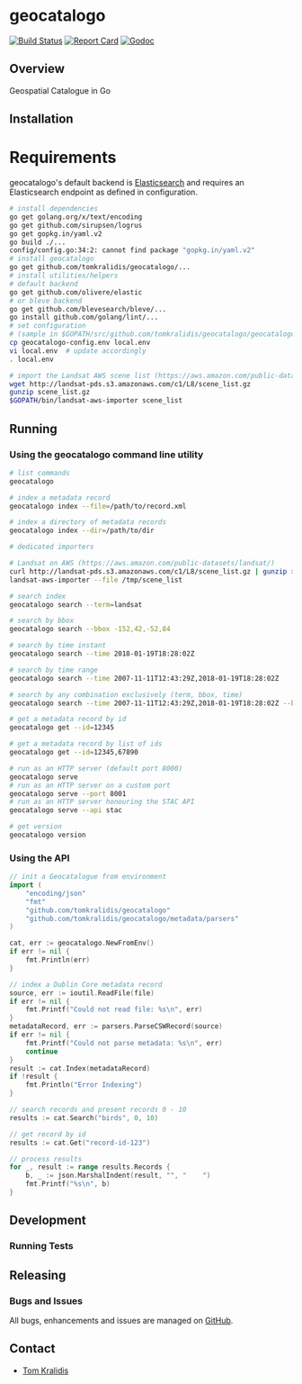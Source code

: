 # geocatalogo

[![Build Status](https://travis-ci.org/tomkralidis/geocatalogo.png)](https://travis-ci.org/tomkralidis/geocatalogo)
[![Report Card](https://goreportcard.com/badge/github.com/tomkralidis/geocatalogo)](https://goreportcard.com/report/github.com/tomkralidis/geocatalogo)
[![Godoc](http://img.shields.io/badge/godoc-reference-blue.svg?style=flat)](https://godoc.org/github.com/tomkralidis/geocatalogo)

## Overview

Geospatial Catalogue in Go

## Installation

# Requirements

geocatalogo's default backend is [Elasticsearch](https://www.elastic.co/) and
requires an Elasticsearch endpoint as defined in configuration.

```bash
# install dependencies
go get golang.org/x/text/encoding
go get github.com/sirupsen/logrus
go get gopkg.in/yaml.v2
go build ./...
config/config.go:34:2: cannot find package "gopkg.in/yaml.v2"
# install geocatalogo
go get github.com/tomkralidis/geocatalogo/...
# install utilities/helpers
# default backend
go get github.com/olivere/elastic
# or bleve backend
go get github.com/blevesearch/bleve/...
go install github.com/golang/lint/...
# set configuration
# (sample in $GOPATH/src/github.com/tomkralidis/geocatalogo/geocatalogo-config.env)
cp geocatalogo-config.env local.env
vi local.env  # update accordingly
. local.env

# import the Landsat AWS scene list (https://aws.amazon.com/public-datasets/landsat/)
wget http://landsat-pds.s3.amazonaws.com/c1/L8/scene_list.gz
gunzip scene_list.gz
$GOPATH/bin/landsat-aws-importer scene_list
```

## Running

### Using the geocatalogo command line utility

```bash
# list commands
geocatalogo

# index a metadata record
geocatalogo index --file=/path/to/record.xml

# index a directory of metadata records
geocatalogo index --dir=/path/to/dir

# dedicated importers

# Landsat on AWS (https://aws.amazon.com/public-datasets/landsat/)
curl http://landsat-pds.s3.amazonaws.com/c1/L8/scene_list.gz | gunzip > /tmp/scene_list
landsat-aws-importer --file /tmp/scene_list

# search index
geocatalogo search --term=landsat

# search by bbox
geocatalogo search --bbox -152,42,-52,84

# search by time instant
geocatalogo search --time 2018-01-19T18:28:02Z

# search by time range
geocatalogo search --time 2007-11-11T12:43:29Z,2018-01-19T18:28:02Z

# search by any combination exclusively (term, bbox, time)
geocatalogo search --time 2007-11-11T12:43:29Z,2018-01-19T18:28:02Z --bbox -152,42,-52,84 --term landsat

# get a metadata record by id
geocatalogo get --id=12345

# get a metadata record by list of ids
geocatalogo get --id=12345,67890

# run as an HTTP server (default port 8000)
geocatalogo serve
# run as an HTTP server on a custom port
geocatalogo serve --port 8001
# run as an HTTP server honouring the STAC API
geocatalogo serve --api stac

# get version
geocatalogo version
```

### Using the API

```go
// init a Geocatalogue from environment
import (
	"encoding/json"
	"fmt"
	"github.com/tomkralidis/geocatalogo"
	"github.com/tomkralidis/geocatalogo/metadata/parsers"
)

cat, err := geocatalogo.NewFromEnv()
if err != nil {
	fmt.Println(err)
}

// index a Dublin Core metadata record
source, err := ioutil.ReadFile(file)
if err != nil {
	fmt.Printf("Could not read file: %s\n", err)
}
metadataRecord, err := parsers.ParseCSWRecord(source)
if err != nil {
	fmt.Printf("Could not parse metadata: %s\n", err)
	continue
}
result := cat.Index(metadataRecord)
if !result {
	fmt.Println("Error Indexing")
}

// search records and present records 0 - 10
results := cat.Search("birds", 0, 10)

// get record by id
results := cat.Get("record-id-123")

// process results
for _, result := range results.Records {
	b, _ := json.MarshalIndent(result, "", "    ")
	fmt.Printf("%s\n", b)
}
```

## Development

### Running Tests

## Releasing

### Bugs and Issues

All bugs, enhancements and issues are managed on [GitHub](https://github.com/tomkralidis/geocatalogo).

## Contact

* [Tom Kralidis](https://github.com/tomkralidis)
